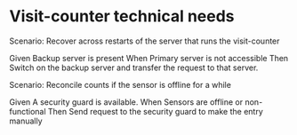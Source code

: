# Visit-counter technical needs

Scenario: Recover across restarts of the server
that runs the visit-counter

  Given Backup server is present
  When Primary server is not accessible
  Then Switch on the backup server and transfer the request to that server.

Scenario: Reconcile counts if the sensor is offline for a while

  Given A security guard is available.
  When Sensors are offline or non-functional
  Then Send request to the security guard to make the entry manually
